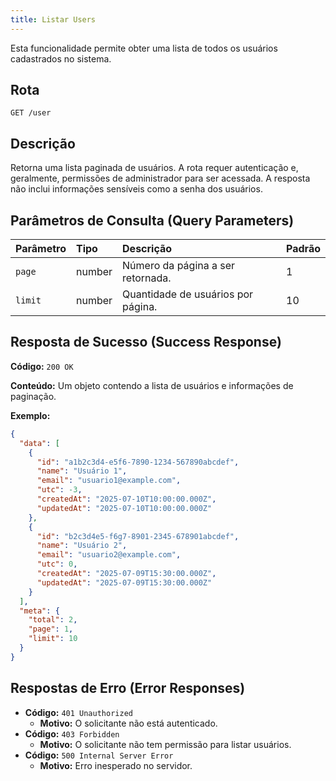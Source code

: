 ```yaml
---
title: Listar Users
---
```


Esta funcionalidade permite obter uma lista de todos os usuários cadastrados no sistema.

## Rota

`GET /user`

## Descrição

Retorna uma lista paginada de usuários. A rota requer autenticação e, geralmente, permissões de administrador para ser acessada. A resposta não inclui informações sensíveis como a senha dos usuários.

## Parâmetros de Consulta (Query Parameters)

| Parâmetro | Tipo   | Descrição                          | Padrão |
| :-------- | :----- | :--------------------------------- | :----- |
| `page`    | number | Número da página a ser retornada.  | 1      |
| `limit`   | number | Quantidade de usuários por página. | 10     |

## Resposta de Sucesso (Success Response)

**Código:** `200 OK`

**Conteúdo:** Um objeto contendo a lista de usuários e informações de paginação.

**Exemplo:**

```json
{
  "data": [
    {
      "id": "a1b2c3d4-e5f6-7890-1234-567890abcdef",
      "name": "Usuário 1",
      "email": "usuario1@example.com",
      "utc": -3,
      "createdAt": "2025-07-10T10:00:00.000Z",
      "updatedAt": "2025-07-10T10:00:00.000Z"
    },
    {
      "id": "b2c3d4e5-f6g7-8901-2345-678901abcdef",
      "name": "Usuário 2",
      "email": "usuario2@example.com",
      "utc": 0,
      "createdAt": "2025-07-09T15:30:00.000Z",
      "updatedAt": "2025-07-09T15:30:00.000Z"
    }
  ],
  "meta": {
    "total": 2,
    "page": 1,
    "limit": 10
  }
}
```

## Respostas de Erro (Error Responses)

- **Código:** `401 Unauthorized`
  - **Motivo:** O solicitante não está autenticado.
- **Código:** `403 Forbidden`
  - **Motivo:** O solicitante não tem permissão para listar usuários.
- **Código:** `500 Internal Server Error`
  - **Motivo:** Erro inesperado no servidor.
